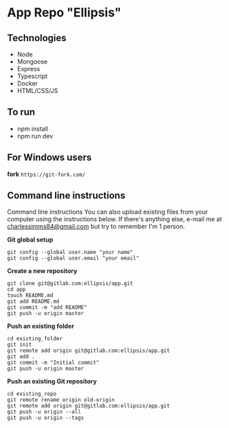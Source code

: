 # App Repo "Ellipsis"

## Technologies ##
- Node
- Mongoose
- Express
- Typescript
- Docker
- HTML/CSS/JS

## To run ##
- npm install
- npm run dev

## For Windows users ##
**fork** `https://git-fork.com/`

## Command line instructions ##

Command line instructions
You can also upload existing files from your computer using the instructions below.
If there's anything else, e-mail me at charlessimms84@gmail.com but try to remember I'm 1 person.

**Git global setup**
```
git config --global user.name "your name"
git config --global user.email "your email"
```

**Create a new repository**

```
git clone git@gitlab.com:ellipsis/app.git
cd app
touch README.md
git add README.md
git commit -m "add README"
git push -u origin master
```

**Push an existing folder**
```
cd existing_folder
git init
git remote add origin git@gitlab.com:ellipsis/app.git
git add .
git commit -m "Initial commit"
git push -u origin master
```

**Push an existing Git repository**

```
cd existing_repo
git remote rename origin old-origin
git remote add origin git@gitlab.com:ellipsis/app.git
git push -u origin --all
git push -u origin --tags
```